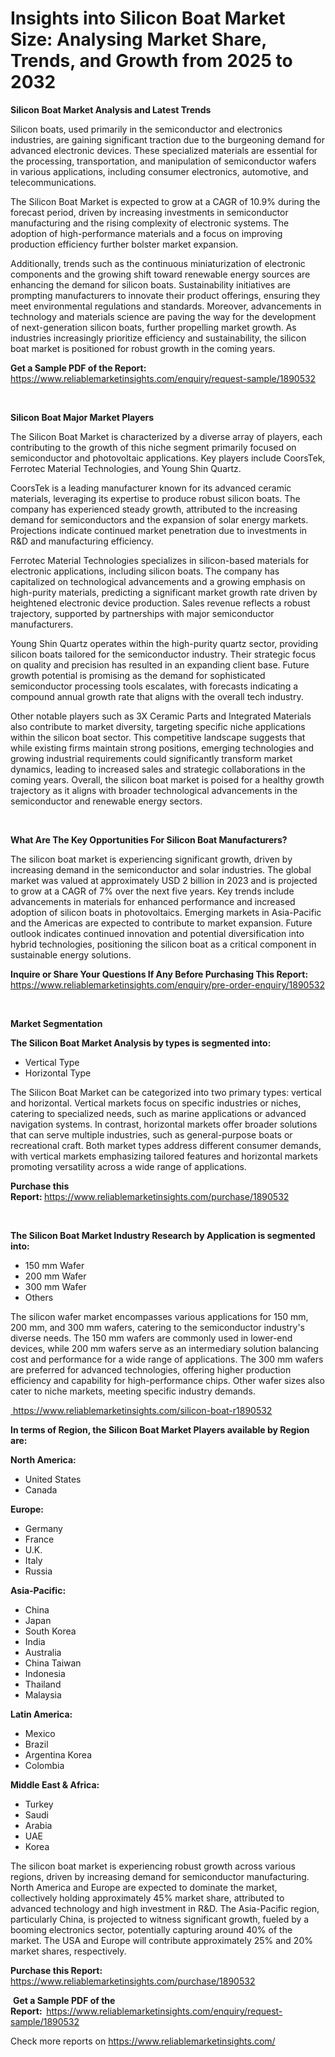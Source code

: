 <p><h1>Insights into Silicon Boat Market Size: Analysing Market Share, Trends, and Growth from 2025 to 2032</h1></p><p><strong>Silicon Boat Market Analysis and Latest Trends</strong></p>
<p><p>Silicon boats, used primarily in the semiconductor and electronics industries, are gaining significant traction due to the burgeoning demand for advanced electronic devices. These specialized materials are essential for the processing, transportation, and manipulation of semiconductor wafers in various applications, including consumer electronics, automotive, and telecommunications. </p><p>The Silicon Boat Market is expected to grow at a CAGR of 10.9% during the forecast period, driven by increasing investments in semiconductor manufacturing and the rising complexity of electronic systems. The adoption of high-performance materials and a focus on improving production efficiency further bolster market expansion. </p><p>Additionally, trends such as the continuous miniaturization of electronic components and the growing shift toward renewable energy sources are enhancing the demand for silicon boats. Sustainability initiatives are prompting manufacturers to innovate their product offerings, ensuring they meet environmental regulations and standards. Moreover, advancements in technology and materials science are paving the way for the development of next-generation silicon boats, further propelling market growth. As industries increasingly prioritize efficiency and sustainability, the silicon boat market is positioned for robust growth in the coming years.</p></p>
<p><strong>Get a Sample PDF of the Report:&nbsp;</strong> <a href="https://www.reliablemarketinsights.com/enquiry/request-sample/1890532?utm_campaign=3551&utm_medium=2&utm_source=Github&utm_content=ia&utm_term=06042025&utm_id=silicon-boat">https://www.reliablemarketinsights.com/enquiry/request-sample/1890532</a></p>
<p>&nbsp;</p>
<p><strong>Silicon Boat Major Market Players</strong></p>
<p><p>The Silicon Boat Market is characterized by a diverse array of players, each contributing to the growth of this niche segment primarily focused on semiconductor and photovoltaic applications. Key players include CoorsTek, Ferrotec Material Technologies, and Young Shin Quartz.</p><p>CoorsTek is a leading manufacturer known for its advanced ceramic materials, leveraging its expertise to produce robust silicon boats. The company has experienced steady growth, attributed to the increasing demand for semiconductors and the expansion of solar energy markets. Projections indicate continued market penetration due to investments in R&D and manufacturing efficiency.</p><p>Ferrotec Material Technologies specializes in silicon-based materials for electronic applications, including silicon boats. The company has capitalized on technological advancements and a growing emphasis on high-purity materials, predicting a significant market growth rate driven by heightened electronic device production. Sales revenue reflects a robust trajectory, supported by partnerships with major semiconductor manufacturers.</p><p>Young Shin Quartz operates within the high-purity quartz sector, providing silicon boats tailored for the semiconductor industry. Their strategic focus on quality and precision has resulted in an expanding client base. Future growth potential is promising as the demand for sophisticated semiconductor processing tools escalates, with forecasts indicating a compound annual growth rate that aligns with the overall tech industry.</p><p>Other notable players such as 3X Ceramic Parts and Integrated Materials also contribute to market diversity, targeting specific niche applications within the silicon boat sector. This competitive landscape suggests that while existing firms maintain strong positions, emerging technologies and growing industrial requirements could significantly transform market dynamics, leading to increased sales and strategic collaborations in the coming years. Overall, the silicon boat market is poised for a healthy growth trajectory as it aligns with broader technological advancements in the semiconductor and renewable energy sectors.</p></p>
<p>&nbsp;</p>
<p><strong>What Are The Key Opportunities For Silicon Boat Manufacturers?</strong></p>
<p><p>The silicon boat market is experiencing significant growth, driven by increasing demand in the semiconductor and solar industries. The global market was valued at approximately USD 2 billion in 2023 and is projected to grow at a CAGR of 7% over the next five years. Key trends include advancements in materials for enhanced performance and increased adoption of silicon boats in photovoltaics. Emerging markets in Asia-Pacific and the Americas are expected to contribute to market expansion. Future outlook indicates continued innovation and potential diversification into hybrid technologies, positioning the silicon boat as a critical component in sustainable energy solutions.</p></p>
<p><strong>Inquire or Share Your Questions If Any Before Purchasing This Report:</strong> <a href="https://www.reliablemarketinsights.com/enquiry/pre-order-enquiry/1890532?utm_campaign=3551&utm_medium=2&utm_source=Github&utm_content=ia&utm_term=06042025&utm_id=silicon-boat">https://www.reliablemarketinsights.com/enquiry/pre-order-enquiry/1890532</a></p>
<p>&nbsp;</p>
<p><strong>Market Segmentation</strong></p>
<p><strong>The Silicon Boat Market Analysis by types is segmented into:</strong></p>
<p><ul><li>Vertical Type</li><li>Horizontal Type</li></ul></p>
<p><p>The Silicon Boat Market can be categorized into two primary types: vertical and horizontal. Vertical markets focus on specific industries or niches, catering to specialized needs, such as marine applications or advanced navigation systems. In contrast, horizontal markets offer broader solutions that can serve multiple industries, such as general-purpose boats or recreational craft. Both market types address different consumer demands, with vertical markets emphasizing tailored features and horizontal markets promoting versatility across a wide range of applications.</p></p>
<p><strong>Purchase this Report:&nbsp;</strong><a href="https://www.reliablemarketinsights.com/purchase/1890532?utm_campaign=3551&utm_medium=2&utm_source=Github&utm_content=ia&utm_term=06042025&utm_id=silicon-boat">https://www.reliablemarketinsights.com/purchase/1890532</a></p>
<p>&nbsp;</p>
<p><strong>The Silicon Boat Market Industry Research by Application is segmented into:</strong></p>
<p><ul><li>150 mm Wafer</li><li>200 mm Wafer</li><li>300 mm Wafer</li><li>Others</li></ul></p>
<p><p>The silicon wafer market encompasses various applications for 150 mm, 200 mm, and 300 mm wafers, catering to the semiconductor industry's diverse needs. The 150 mm wafers are commonly used in lower-end devices, while 200 mm wafers serve as an intermediary solution balancing cost and performance for a wide range of applications. The 300 mm wafers are preferred for advanced technologies, offering higher production efficiency and capability for high-performance chips. Other wafer sizes also cater to niche markets, meeting specific industry demands.</p></p>
<p><a href="https://www.reliablemarketinsights.com/silicon-boat-r1890532?utm_campaign=3551&utm_medium=2&utm_source=Github&utm_content=ia&utm_term=06042025&utm_id=silicon-boat">&nbsp;https://www.reliablemarketinsights.com/silicon-boat-r1890532</a></p>
<p><strong>In terms of Region, the Silicon Boat Market Players available by Region are:</strong></p>
<p>
    <p> <strong> North America: </strong>
        <ul>
            <li>United States</li>
            <li>Canada</li>
        </ul>
        </p> 
    <p> <strong> Europe: </strong>
        <ul>
            <li>Germany</li>
            <li>France</li>
            <li>U.K.</li>
            <li>Italy</li>
            <li>Russia</li>
        </ul>
        </p> 
    <p> <strong> Asia-Pacific: </strong>
        <ul>
            <li>China</li>
            <li>Japan</li>
            <li>South Korea</li>
            <li>India</li>
            <li>Australia</li>
            <li>China Taiwan</li>
            <li>Indonesia</li>
            <li>Thailand</li>
            <li>Malaysia</li>
        </ul>
        </p> 
    <p> <strong> Latin America: </strong>
        <ul>
            <li>Mexico</li>
            <li>Brazil</li>
            <li>Argentina Korea</li>
            <li>Colombia</li>
        </ul>
        </p> 
    <p> <strong> Middle East & Africa: </strong>
        <ul>
            <li>Turkey</li>
            <li>Saudi</li>
            <li>Arabia</li>
            <li>UAE</li>
            <li>Korea</li>
        </ul>
    </p>
    </p>
<p><p>The silicon boat market is experiencing robust growth across various regions, driven by increasing demand for semiconductor manufacturing. North America and Europe are expected to dominate the market, collectively holding approximately 45% market share, attributed to advanced technology and high investment in R&D. The Asia-Pacific region, particularly China, is projected to witness significant growth, fueled by a booming electronics sector, potentially capturing around 40% of the market. The USA and Europe will contribute approximately 25% and 20% market shares, respectively.</p></p>
<p><strong>Purchase this Report: </strong><a href="https://www.reliablemarketinsights.com/purchase/1890532?utm_campaign=3551&utm_medium=2&utm_source=Github&utm_content=ia&utm_term=06042025&utm_id=silicon-boat">https://www.reliablemarketinsights.com/purchase/1890532</a></p>
<p>&nbsp;<strong>Get a Sample PDF of the Report:&nbsp;&nbsp;</strong><a href="https://www.reliablemarketinsights.com/enquiry/request-sample/1890532?utm_campaign=3551&utm_medium=2&utm_source=Github&utm_content=ia&utm_term=06042025&utm_id=silicon-boat">https://www.reliablemarketinsights.com/enquiry/request-sample/1890532</a></p>
<p><strong></strong></p>
<p>Check more reports on <a href="https://www.reliablemarketinsights.com/?utm_campaign=3551&utm_medium=2&utm_source=Github&utm_content=ia&utm_term=06042025&utm_id=silicon-boat">https://www.reliablemarketinsights.com/</a></p>